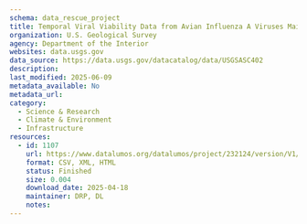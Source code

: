 ```yaml
---
schema: data_rescue_project 
title: Temporal Viral Viability Data from Avian Influenza A Viruses Maintained in Alaska Wetlands Under Experimental and Environmental Conditions
organization: U.S. Geological Survey
agency: Department of the Interior
websites: data.usgs.gov
data_source: https://data.usgs.gov/datacatalog/data/USGSASC402
description: 
last_modified: 2025-06-09
metadata_available: No
metadata_url: 
category:
  - Science & Research 
  - Climate & Environment 
  - Infrastructure 
resources:
  - id: 1107
    url: https://www.datalumos.org/datalumos/project/232124/version/V1/view
    format: CSV, XML, HTML
    status: Finished
    size: 0.004
    download_date: 2025-04-18
    maintainer: DRP, DL
    notes: 
---
```

